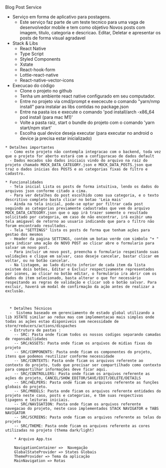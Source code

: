 Blog Post Service
   * Serviço em forma de aplicativo para postagens.
      - Este serviço faz parte de um teste tecnico para uma vaga de desenvolvedor mobile e tem como objetivo Novos posts com imagem, titulo, categoria e descricao. Editar, Deletar e apresentar os posts de forma visual agradavel
   * Stack & Libs
      - React Native
      - Type Script
      - Styled Components
      - Xstate
      - React-hook-form
      - Lottie-react-native
      - React-native-vector-icons
   * Execucao do código
     - Clone o projeto no github
     - Tenha um ambiente react native configurado em seu computador.
     - Entre no projeto via cmd/prompt e exececute o comando "yarn/nmp install" para instalar as libs contidas no package.json
     - Entre na pasta ios e execute o comando 'pod install/arch -x86_64 pod install (para mac M1)'
     - Volte a pasta raiz, start o bundle do projeto com o comando 'yarn start/npm start'
     - Escolha qual device deseja executar (para executar no android o device ja precisa estar inicializado)

    * Detalhes importantes
      - Como este projeto não contempla integracao com o backend, toda vez que o projeto for aberto estará com a configuracao de dados default
      - Dados mocados são dados iniciais vindo do arquivo na raiz do projeto chamado MOCK_DATA_CATEGORY.json e MOCK_DATA_POSTS.json que traz o dados inicias dos POSTS e as categorias fixas de filtro e cadastro.
      
    * Funcionalidades
      - Tela inicial Lista os posts de forma intuitiva, lendo os dados do arquivos json conforme citado a cima.
      - Para ver detalhes do post escolhido como sua categoria, e o texto descritivo completo basta clicar no botao 'Leia mais'
      - Ainda na tela inicial, pode-se optar por filtrar cada post seguindo as categorias previamente cadastradas que vem do arquivo MOCK_DATA_CATEGORY.json que o app irá trazer somente o resultado solicitado por categoria, em caso de não encontrar, irá exibir uma tela amigavel de retorno ao usuario indicando que para o filtro não foram encontrado resultados.
      - Tela "SETTINGS" lista os posts de forma que tenham ações para gestao dos mesmos
      - Header da pagina SETTINGS, contém um botao verde com simbolo "+ " para indicar uma ação de NOVO POST ao clicar abre o formulario para salvar um novo post.
      - Para incluir um novo post, preencha o formulario respeitando suas validações e clique em salvar, caso deseje cancelar, bastar clicar em voltar, ou no botão cancelar.
      - Na listagem, ao lado direito inferior de cada item da lista existem dois botões, Editar e Excluir respectivamente representados por icones, ao clicar no botão editar, o formulário ira abrir com os dados do item selecionado, basta alterar o que for necessário respeitando as regras de validação e clicar sob o botão salvar. Para excluir, haverá um modal de confirmação da ação antes de realizar a exclusão.



      * Detalhes Técnicos
      -  Sistema baseado em gerenciamento de estado global utilizando a lib XSTATE similar ao redux mas com implementacao mais simples onde todas as ações estao disponiveis sem necessidade de store/reducers/actions/dispaches
      - Estrutura de pastas : 
        -- SRC: Pasta onde ficam todos os nossos codigos separando camadas de reponsabilidades
        -- SRC/ASSETS: Pasta onde ficam os arquivos de midias fixas do projeto
        -- SRC/COMPONENTS: Pasta onde ficam os componentes do projeto, itens que podemos reutilizar conforme necessidade
        -- SRC/CONTEXTS: Pasta onde ficam os arquivos referente ao contexto do projeto, tudo que precisar ser compartilhado como contexto para compartilhar informações deve ficar aqui.
        -- SRC/CONTROLLERS: Pasta onde ficam os arquivos referente as ações do projeto, CANCEL/SHOW_EDITOR/SAVE/EDIT/DELETE/DETAILS
        -- SRC/HELPERS: Pasta onde ficam os arquivos referente as funções globais do projeto.
        -- SRC/MODELS: Pasta onde ficam os arquivos referente entidades do projeto neste caso, posts e categorias, e tbm suas respectivas tipagens e leituras iniciais.
        -- SRC/NAVIGATION: Pasta onde ficam os arquivos referente navegacao do projeto, neste caso implementados STACK NAVIGATOR e TABS NAVIGATOR
        -- SRC/SCREENS: Pasta onde ficam os arquivos referente as telas do projeto
        -- SRC/THEME: Pasta onde ficam os arquivos referente as cores utilizadas no projeto (thema dark/light) 

        * Arquivo App.tsx
        
        NavigationContainer =>  Navegação
        GlobalStateProvider => States Globais
        ThemeProvider => Tema da aplicação
        MainNavigation => Rotas
        
        
        
        
        
        
                
      
      
            
